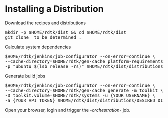 # Installing a Distribution

Download the recipes and distributions

<pre>
mkdir -p $HOME/rdtk/dist && cd $HOME/rdtk/dist
git clone _to_be_determined .
</pre>

Calculate system dependencies

<pre>
$HOME/rdtk/jenkins/job-configurator --on-error=continue \
--cache-directory=$HOME/rdtk/gen-cache platform-requirements \
-p "ubuntu $(lsb_release -rs)" $HOME/rdtk/dist/distributions/DESIRED_DISTRIBUTION.distribution
</pre>

Generate build jobs

<pre>
$HOME/rdtk/jenkins/job-configurator --on-error=continue \
--cache-directory=$HOME/rdtk/gen-cache generate -m toolkit \
-D toolkit.volume=$HOME/rdtk/systems -u {YOUR_USERNAME} \
-a {YOUR_API_TOKEN} $HOME/rdtk/dist/distributions/DESIRED_DISTRIBUTION.distribution
</pre>

Open your browser, login and trigger the *-orchestration-* job.